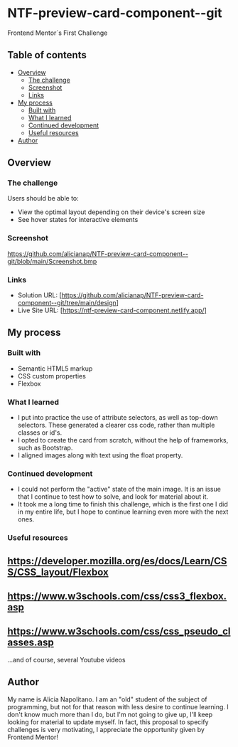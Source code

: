 # NTF-preview-card-component--git
Frontend Mentor´s First Challenge 
## Table of contents
- [Overview](#overview)
  - [The challenge](#the-challenge)
  - [Screenshot](#screenshot)
  - [Links](#links)
- [My process](#my-process)
  - [Built with](#built-with)
  - [What I learned](#what-i-learned)
  - [Continued development](#continued-development)
  - [Useful resources](#useful-resources)
- [Author](#author)

## Overview
### The challenge

Users should be able to:

- View the optimal layout depending on their device's screen size
- See hover states for interactive elements

### Screenshot
https://github.com/alicianap/NTF-preview-card-component--git/blob/main/Screenshot.bmp

### Links

- Solution URL: [https://github.com/alicianap/NTF-preview-card-component--git/tree/main/design]
- Live Site URL: [https://ntf-preview-card-component.netlify.app/]

## My process
### Built with

- Semantic HTML5 markup
- CSS custom properties
- Flexbox

### What I learned
- I put into practice the use of attribute selectors, as well as top-down selectors. These generated a clearer css code, rather than multiple classes or id's.
- I opted to create the card from scratch, without the help of frameworks, such as Bootstrap.
- I aligned images along with text using the float property.

### Continued development
- I could not perform the "active" state of the main image. It is an issue that I continue to test how to solve, and look for material about it.
- It took me a long time to finish this challenge, which is the first one I did in my entire life, but I hope to continue learning even more with the next ones.

### Useful resources
## https://developer.mozilla.org/es/docs/Learn/CSS/CSS_layout/Flexbox
## https://www.w3schools.com/css/css3_flexbox.asp
## https://www.w3schools.com/css/css_pseudo_classes.asp
...and of course, several Youtube videos

## Author
My name is Alicia Napolitano. 
I am an "old" student of the subject of programming, but not for that reason with less desire to continue learning.
I don't know much more than I do, but I'm not going to give up, I'll keep looking for material to update myself. In fact, this proposal to specify challenges is very motivating, I appreciate the opportunity given by Frontend Mentor!



